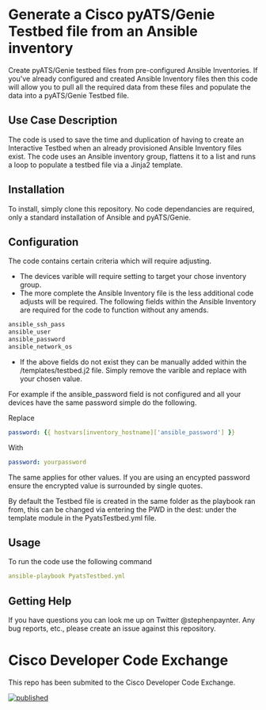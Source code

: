 # Generate a Cisco pyATS/Genie Testbed file from an Ansible inventory

Create pyATS/Genie testbed files from pre-configured Ansible Inventories. If you've already configured and created Ansible Inventory files then this code will allow you to pull all the required data from these files and populate the data into a pyATS/Genie Testbed file.

## Use Case Description

The code is used to save the time and duplication of having to create an Interactive Testbed when an already provisioned Ansible Inventory files exist. The code uses an Ansible inventory group, flattens it to a list and runs a loop to populate a testbed file via a Jinja2 template.

## Installation

To install, simply clone this repository. No code dependancies are required, only a standard installation of Ansible and pyATS/Genie.


## Configuration

The code contains certain criteria which will require adjusting.

- The devices varible will require setting to target your chose inventory group. 
- The more complete the Ansible Inventory file is the less additional code adjusts will be required. The following fields within the Ansible Inventory are required for the code to function without any amends.

```bash
ansible_ssh_pass
ansible_user
ansible_password
ansible_network_os
```

- If the above fields do not exist they can be manually added within the /templates/testbed.j2 file. Simply remove the varible and replace with your chosen value.

For example if the ansible_password field is not configured and all your devices have the same password simple do the following.

Replace
```yaml
password: {{ hostvars[inventory_hostname]['ansible_password'] }}
```
With
```yaml
password: yourpassword
```

The same applies for other values. If you are using an encypted password ensure the encrypted value is surrounded by single quotes.

By default the Testbed file is created in the same folder as the playbook ran from, this can be changed via entering the PWD in the dest: under the template module in the PyatsTestbed.yml file.

## Usage

To run the code use the following command

```yaml
ansible-playbook PyatsTestbed.yml
```
## Getting Help

If you have questions you can look me up on Twitter @stephenpaynter.
Any bug reports, etc., please create an issue against this repository.

# Cisco Developer Code Exchange
This repo has been submited to the Cisco Developer Code Exchange.

[![published](https://static.production.devnetcloud.com/codeexchange/assets/images/devnet-published.svg)](https://developer.cisco.com/codeexchange/github/repo/stephenpaynter/Dynamic-Testbed)
